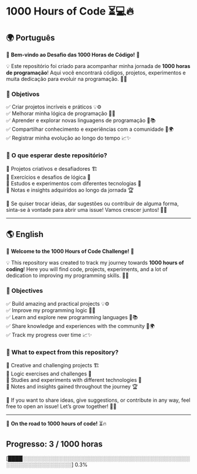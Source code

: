 # 1000 Hours of Code ⏳💻🔥

## 🌍 Português

🚀 **Bem-vindo ao Desafio das 1000 Horas de Código!** 🚀

💡 Este repositório foi criado para acompanhar minha jornada de **1000 horas de programação**! Aqui você encontrará códigos, projetos, experimentos e muita dedicação para evoluir na programação. 🎯💡

### 🎯 Objetivos
✅ Criar projetos incríveis e práticos 💡⚙️  
✅ Melhorar minha lógica de programação 🧠💡  
✅ Aprender e explorar novas linguagens de programação 🚀📚  
✅ Compartilhar conhecimento e experiências com a comunidade 🤝🌍  
✅ Registrar minha evolução ao longo do tempo 📈✨  

### 📌 O que esperar deste repositório?
🎨 Projetos criativos e desafiadores 🏗️  
🧩 Exercícios e desafios de lógica 👾  
📖 Estudos e experimentos com diferentes tecnologias 📡  
📝 Notas e insights adquiridos ao longo da jornada 🏆  

💬 Se quiser trocar ideias, dar sugestões ou contribuir de alguma forma, sinta-se à vontade para abrir uma issue! Vamos crescer juntos! 🚀✨

---

## 🌎 English

🚀 **Welcome to the 1000 Hours of Code Challenge!** 🚀

💡 This repository was created to track my journey towards **1000 hours of coding**! Here you will find code, projects, experiments, and a lot of dedication to improving my programming skills. 🎯💡

### 🎯 Objectives
✅ Build amazing and practical projects 💡⚙️  
✅ Improve my programming logic 🧠💡  
✅ Learn and explore new programming languages 🚀📚  
✅ Share knowledge and experiences with the community 🤝🌍  
✅ Track my progress over time 📈✨  

### 📌 What to expect from this repository?
🎨 Creative and challenging projects 🏗️  
🧩 Logic exercises and challenges 👾  
📖 Studies and experiments with different technologies 📡  
📝 Notes and insights gained throughout the journey 🏆  

💬 If you want to share ideas, give suggestions, or contribute in any way, feel free to open an issue! Let’s grow together! 🚀✨

---
🎯 **On the road to 1000 hours of code!** ⏳🔥

## Progresso: 3 / 1000 horas

[████░░░░░░░░░░░░░░░░░░░░░░░░░░░░░░░░░░░░░░░░░░░░░░░░░░░░░░░░░░░░░░░░] 0.3%


